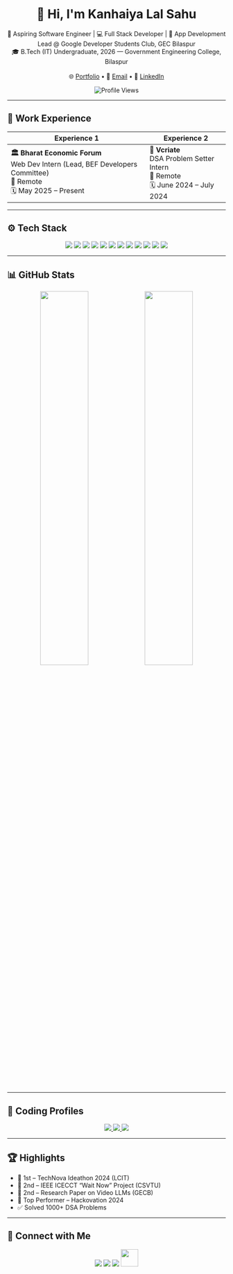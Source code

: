 <h1 align="center">👋 Hi, I'm Kanhaiya Lal Sahu</h1>

<p align="center">
  🚀 Aspiring Software Engineer | 💻 Full Stack Developer | 🎯 App Development Lead @ Google Developer Students Club, GEC Bilaspur<br/>
  🎓 B.Tech (IT) Undergraduate, 2026 — Government Engineering College, Bilaspur<br/>
  <br/>
  🌐 <a href="https://kanhaiya-portfolio-01.vercel.app/">Portfolio</a> • 
  📧 <a href="mailto:kanhaiyasahutools@gmail.com">Email</a> • 
  💼 <a href="https://www.linkedin.com/in/kanhaiyasahu01/">LinkedIn</a>
</p>

<p align="center">
  <img src="https://komarev.com/ghpvc/?username=Kanhaiyasahu01&label=Profile+Views&color=brightgreen" alt="Profile Views" />
</p>

---

## 🧳 Work Experience

| Experience 1 | Experience 2 |
|--------------|--------------|
| **🏛 Bharat Economic Forum**<br>Web Dev Intern (Lead, BEF Developers Committee)<br>📍 Remote<br>🗓 May 2025 – Present | **🧠 Vcriate**<br>DSA Problem Setter Intern<br>📍 Remote<br>🗓 June 2024 – July 2024 |

---

## ⚙️ Tech Stack

<p align="center">
  <img src="https://img.icons8.com/color/48/000000/c-programming.png"/>
  <img src="https://img.icons8.com/color/48/000000/c-plus-plus-logo.png"/>
  <img src="https://img.icons8.com/color/48/000000/javascript.png"/>
  <img src="https://img.icons8.com/color/48/000000/typescript.png"/>
  <img src="https://img.icons8.com/color/48/000000/python.png"/>
  <img src="https://img.icons8.com/color/48/000000/react-native.png"/>
  <img src="https://img.icons8.com/color/48/nextjs.png"/>
  <img src="https://img.icons8.com/color/48/000000/nodejs.png"/>
  <img src="https://img.icons8.com/color/48/000000/mongodb.png"/>
  <img src="https://img.icons8.com/external-soft-fill-juicy-fish/48/external-postgresql-coding-and-development-soft-fill-soft-fill-juicy-fish.png"/>
  <img src="https://img.icons8.com/color/48/000000/docker.png"/>
  <img src="https://img.icons8.com/color/48/000000/tailwindcss.png"/>
</p>

---

## 📊 GitHub Stats

<p align="center">
  <img src="https://github-readme-stats.vercel.app/api?username=Kanhaiyasahu01&show_icons=true&theme=radical&hide_border=true" width="47%" />
  <img src="https://github-readme-streak-stats.herokuapp.com/?user=Kanhaiyasahu01&theme=radical&hide_border=true" width="47%" />
</p>

---

## 🧩 Coding Profiles

<p align="center">
  <a href="https://leetcode.com/u/kanhaiyasahu01/" target="_blank">
    <img src="https://img.shields.io/badge/LeetCode-1820-orange?style=for-the-badge&logo=LeetCode&logoColor=white" />
  </a>
  <a href="https://www.codechef.com/users/kanhaiya0101" target="_blank">
    <img src="https://img.shields.io/badge/CodeChef-2%20★-blueviolet?style=for-the-badge&logo=CodeChef&logoColor=white" />
  </a>
  <a href="https://github.com/Kanhaiyasahu01" target="_blank">
    <img src="https://img.shields.io/badge/GitHub-250+_commits-black?style=for-the-badge&logo=GitHub&logoColor=white" />
  </a>
</p>

---

## 🏆 Highlights

- 🥇 1st – TechNova Ideathon 2024 (LCIT)
- 🥈 2nd – IEEE ICECCT “Wait Now” Project (CSVTU)
- 🥈 2nd – Research Paper on Video LLMs (GECB)
- 🏅 Top Performer – Hackovation 2024
- ✅ Solved 1000+ DSA Problems

---

## 🔗 Connect with Me

<p align="center">
  <a href="https://www.linkedin.com/in/kanhaiyasahu01/"><img src="https://img.icons8.com/color/48/000000/linkedin.png"/></a>
  <a href="mailto:kanhaiyasahutools@gmail.com"><img src="https://img.icons8.com/color/48/000000/gmail--v1.png"/></a>
  <a href="https://github.com/Kanhaiyasahu01"><img src="https://img.icons8.com/ios-glyphs/48/ffffff/github.png"/></a>
  <a href="https://leetcode.com/u/kanhaiyasahu01/"><img src="https://upload.wikimedia.org/wikipedia/commons/1/19/LeetCode_logo_black.png" width="40"/></a>
</p>
